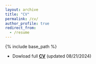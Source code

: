 ```yaml
---
layout: archive
title: "CV"
permalink: /cv/
author_profile: true
redirect_from:
  - /resume
---
```


{% include base_path %}

+ Dowload full **[CV](http://mariharris.github.io/files/CV_MarianaHarris.pdf)** (updated 08/21/2024)
